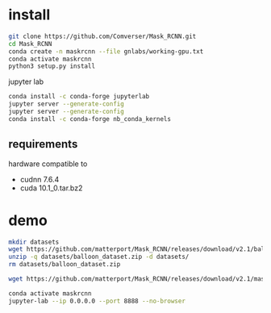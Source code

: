 # install
```bash
git clone https://github.com/Comverser/Mask_RCNN.git
cd Mask_RCNN
conda create -n maskrcnn --file gnlabs/working-gpu.txt
conda activate maskrcnn
python3 setup.py install
```
jupyter lab 
```bash
conda install -c conda-forge jupyterlab
jupyter server --generate-config
jupyter server --generate-config
conda install -c conda-forge nb_conda_kernels
```
## requirements
hardware compatible to 
- cudnn 7.6.4
- cuda 10.1_0.tar.bz2

# demo
```bash
mkdir datasets
wget https://github.com/matterport/Mask_RCNN/releases/download/v2.1/balloon_dataset.zip -P datasets/
unzip -q datasets/balloon_dataset.zip -d datasets/
rm datasets/balloon_dataset.zip
```
```bash
wget https://github.com/matterport/Mask_RCNN/releases/download/v2.1/mask_rcnn_balloon.h5
```
```bash
conda activate maskrcnn
jupyter-lab --ip 0.0.0.0 --port 8888 --no-browser
```
